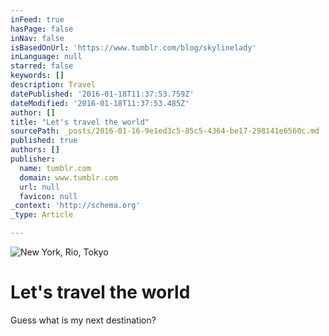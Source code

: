 ```yaml
---
inFeed: true
hasPage: false
inNav: false
isBasedOnUrl: 'https://www.tumblr.com/blog/skylinelady'
inLanguage: null
starred: false
keywords: []
description: Travel
datePublished: '2016-01-18T11:37:53.759Z'
dateModified: '2016-01-18T11:37:53.485Z'
author: []
title: "Let's travel the world"
sourcePath: _posts/2016-01-16-9e1ed3c5-85c5-4364-be17-298141e6560c.md
published: true
authors: []
publisher:
  name: tumblr.com
  domain: www.tumblr.com
  url: null
  favicon: null
_context: 'http://schema.org'
_type: Article

---
```

![New York, Rio, Tokyo](https://imgflo.herokuapp.com/graph/vahj1ThiexotieMo/6efe6953b3b70f582a81f336ff02ae5b/noop.gif?input=https%3A%2F%2Fs3-us-west-2.amazonaws.com%2Fthe-grid-img%2Fp%2F4c12fb6c2d1aff278ec1e30d1abd1f4a2c3584d0.gif)

# Let's travel the world

Guess what is my next destination?